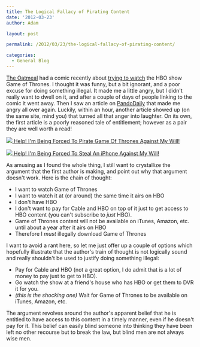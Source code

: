```yaml
---
title: The Logical Fallacy of Pirating Content
date: '2012-03-23'
author: Adam

layout: post

permalink: /2012/03/23/the-logical-fallacy-of-pirating-content/

categories:
  - General Blog
---
```

[The Oatmeal](http://theoatmeal.com) had a comic recently about [trying to
watch](http://theoatmeal.com/comics/game_of_thrones) the HBO show Game of
Thrones. I thought it was funny, but a bit ignorant, and a poor excuse for doing
something illegal. It made me a little angry, but I didn't really want to dwell
on it, and after a couple of days of people linking to the comic it went away.
Then I saw an article on [PandoDaily](http://pandodaily.com) that made me angry
all over again. Luckily, within an hour, another article showed up (on the same
site, mind you) that turned all that anger into laughter. On its own, the first
article is a poorly reasoned tale of entitlement; however as a pair they are
well worth a read!

[<img
  src="{{ '/assets/img/2012/gameofthrones.jpg' | relative_url }}"
  srcset="{{ '/assets/img/2012/gameofthrones@2x.jpg' | relative_url }} 2x"
  class="img-fluid"
/>
Help! I'm Being Forced To Pirate Game Of Thrones Against My Will!
](http://pandodaily.com/2012/03/20/a-winter-of-piracy-is-coming/)

[<img
  src="{{ '/assets/img/2012/applestore.jpg' | relative_url }}"
  srcset="{{ '/assets/img/2012/applestore@2x.jpg' | relative_url }} 2x"
  class="img-fluid"
/>
Help! I'm Being Forced To Steal An iPhone Against My Will!
](http://pandodaily.com/2012/03/20/help-im-being-forced-to-steal-an-iphone-against-my-will/)

As amusing as I found the whole thing, I still want to crystallize the argument
that the first author is making, and point out why that argument doesn't work.
Here is the chain of thought:

* I want to watch Game of Thrones
* I want to watch it at (or around) the same time it airs on HBO
* I don't have HBO
* I don't want to pay for Cable and HBO on top of it just to get access to HBO
  content (you can't subscribe to _just_ HBO).
* Game of Thrones content will not be available on iTunes, Amazon, etc. until
  about a year after it airs on HBO
* Therefore I _must_ illegally download Game of Thrones

I want to avoid a rant here, so let me just offer up a couple of options which
hopefully illustrate that the author's train of thought is not logically sound
and really shouldn't be used to justify doing something illegal:

* Pay for Cable and HBO (not a great option, I do admit that is a lot of money
  to pay just to get to HBO).
* Go watch the show at a friend's house who has HBO or get them to DVR it for
  you.
* _(this is the shocking one)_ Wait for Game of Thrones to be available on
  iTunes, Amazon, etc.

The argument revolves around the author's apparent belief that he is entitled to
have access to this content in a timely manner, even if he doesn't pay for it.
This belief can easily blind someone into thinking they have been left no other
recourse but to break the law, but blind men are not always wise men.
